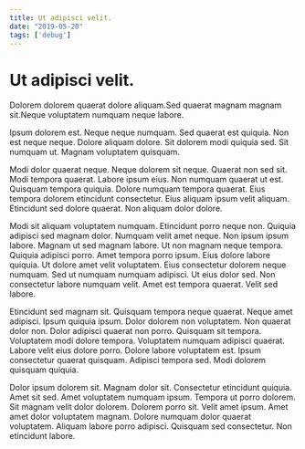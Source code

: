 ```yaml
---
title: Ut adipisci velit.
date: "2019-05-20"
tags: ['debug']
---
```


# Ut adipisci velit.

Dolorem dolorem quaerat dolore aliquam.Sed quaerat magnam magnam sit.Neque voluptatem numquam neque labore.
<!--end-->
Ipsum dolorem est. Neque neque numquam. Sed quaerat est quiquia. Non est neque neque. Dolore aliquam dolore. Sit dolorem modi quiquia sed. Sit numquam ut. Magnam voluptatem quisquam.

Modi dolor quaerat neque. Neque dolorem sit neque. Quaerat non sed sit. Modi tempora quaerat. Labore ipsum eius. Non numquam quaerat ut est. Quisquam tempora quiquia. Dolore numquam tempora quaerat. Eius tempora dolorem etincidunt consectetur. Eius aliquam ipsum velit aliquam. Etincidunt sed dolore quaerat. Non aliquam dolor dolore.

Modi sit aliquam voluptatem numquam. Etincidunt porro neque non. Quiquia adipisci sed magnam dolor. Numquam velit amet neque. Non ipsum ipsum labore. Magnam ut sed magnam labore. Ut non magnam neque tempora. Quiquia adipisci porro. Amet tempora porro ipsum. Eius dolore labore quiquia. Ut dolore amet velit voluptatem. Eius consectetur dolorem neque numquam. Sed ut numquam numquam adipisci. Ut eius dolor sed. Non consectetur labore numquam velit. Amet est tempora quaerat. Velit sed labore.

Etincidunt sed magnam sit. Quisquam tempora neque quaerat. Neque amet adipisci. Ipsum quiquia ipsum. Dolor dolorem non voluptatem. Non quaerat dolor non. Dolor adipisci quaerat non porro. Quisquam sit tempora. Voluptatem modi dolore tempora. Voluptatem numquam adipisci quaerat. Labore velit eius dolore porro. Dolore labore voluptatem est. Ipsum consectetur quaerat quisquam. Adipisci tempora sed. Modi dolorem quisquam quiquia.

Dolor ipsum dolorem sit. Magnam dolor sit. Consectetur etincidunt quiquia. Amet sit sed. Amet voluptatem numquam ipsum. Tempora ut porro dolorem. Sit magnam velit dolor dolorem. Dolorem porro sit. Velit amet ipsum. Amet amet dolor voluptatem magnam. Dolore numquam dolor quaerat voluptatem. Aliquam labore porro adipisci. Quisquam sed consectetur. Non etincidunt labore.
